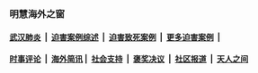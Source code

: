 
### 明慧海外之窗

####  [武汉肺炎](indexes/365.md?t=02111800) &nbsp;|&nbsp;  [迫害案例综述](indexes/328.md?t=02111800) &nbsp;|&nbsp; [迫害致死案例](indexes/277.md?t=02111800)  &nbsp;|&nbsp; [更多迫害案例](indexes/81.md?t=02111800)  &nbsp;|&nbsp; 
####  [时事评论](indexes/19.md?t=02111800) &nbsp;|&nbsp; [海外简讯](indexes/245.md?t=02111800)&nbsp;|&nbsp;  [社会支持](indexes/140.md?t=02111800) &nbsp;|&nbsp; [褒奖决议](indexes/282.md?t=02111800) &nbsp;|&nbsp; [社区报道](indexes/91.md?t=02111800)  &nbsp;|&nbsp; [天人之间](indexes/78.md?t=02111800) 

